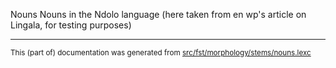 Nouns
Nouns in the Ndolo language
(here taken from en wp's article on Lingala, for testing purposes)

* * *

<small>This (part of) documentation was generated from [src/fst/morphology/stems/nouns.lexc](https://github.com/giellalt/lang-ndl/blob/main/src/fst/morphology/stems/nouns.lexc)</small>
